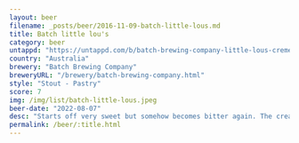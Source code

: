 ```yaml
---
layout: beer
filename: _posts/beer/2016-11-09-batch-little-lous.md
title: Batch little lou's
category: beer
untappd: "https://untappd.com/b/batch-brewing-company-little-lous-creme-brulee-pastry-stout/4213591"
country: "Australia"
brewery: "Batch Brewing Company"
breweryURL: "/brewery/batch-brewing-company.html"
style: "Stout - Pastry"
score: 7
img: /img/list/batch-little-lous.jpeg
beer-date: "2022-08-07"
desc: "Starts off very sweet but somehow becomes bitter again. The creaminess is really nice"
permalink: /beer/:title.html
---
```

